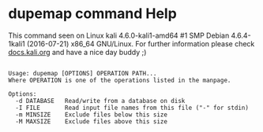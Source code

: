 # dupemap command Help
 
 This command seen on Linux kali 4.6.0-kali1-amd64 #1 SMP Debian 4.6.4-1kali1 (2016-07-21) x86_64 GNU/Linux. For further information please check [docs.kali.org](docs.kali.org) and have a nice day buddy ;) 

~~~

Usage: dupemap [OPTIONS] OPERATION PATH...
Where OPERATION is one of the operations listed in the manpage.

Options:
  -d DATABASE   Read/write from a database on disk
  -I FILE       Read input file names from this file ("-" for stdin)
  -m MINSIZE    Exclude files below this size
  -M MAXSIZE    Exclude files above this size

~~~
